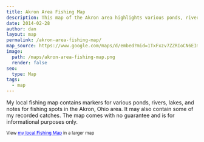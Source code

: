 ```yaml
---
title: Akron Area Fishing Map
description: This map of the Akron area highlights various ponds, rivers, lakes, and other notes about fishing in the Akron, OH area.
date: 2014-02-28
author: dan
layout: map
permalink: /akron-area-fishing-map/
map_source: https://www.google.com/maps/d/embed?mid=1TxFxzv7ZZRIoCN6EImdFsKsdnjQ
image:
  path: /maps/akron-area-fishing-map.png
  render: false
seo:
  type: Map
tags:
  - map
---
```

<p>My local fishing map contains markers for various ponds, rivers, lakes, and notes for fishing spots in the Akron, Ohio area. It may also contain some of my recorded catches. The map comes with no guarantee and is for informational purposes only.</p>

<p><small>View <a href="https://www.google.com/maps/ms?msa=0&msid=204931278092854056383.0004a85c4569f5e01b594&ie=UTF8&t=h&ll=40.855371,-81.44165&spn=1.994292,3.515625&z=8&source=embed" style="color:#0000FF;text-align:left">my local Fishing Map</a> in a larger map</small></p>
